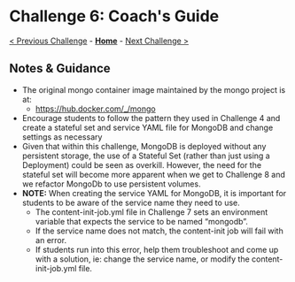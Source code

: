 # Challenge 6: Coach's Guide

[< Previous Challenge](./05-scaling.md) - **[Home](README.md)** - [Next Challenge >](./07-updaterollback.md)

## Notes & Guidance

- The original mongo container image maintained by the mongo project is at:
	- <https://hub.docker.com/_/mongo>
- Encourage students to follow the pattern they used in Challenge 4 and create a stateful set and service YAML file for MongoDB and change settings as necessary
- Given that within this challenge, MongoDB is deployed without any persistent storage, the use of a Stateful Set (rather than just using a Deployment) could be seen as overkill.  However, the need for the stateful set will become more apparent when we get to Challenge 8 and we refactor MongoDb to use persistent volumes.
- **NOTE:** When creating the service YAML for MongoDB, it is important for students to be aware of the service name they need to use.  
    - The content-init-job.yml file in Challenge 7 sets an environment variable that expects the service to be named “mongodb”.   
    - If the service name does not match, the content-init job will fail with an error.  
    - If students run into this error, help them troubleshoot and come up with a solution, ie: change the service name, or modify the content-init-job.yml file. 

